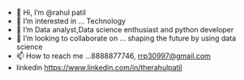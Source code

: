 - 👋 Hi, I’m @rahul patil
- 👀 I’m interested in ... Technology
- 🌱 I’m Data analyst,Data science enthusiast and python developer
- 💞️ I’m looking to collaborate on ... shaping the future by using data science
- 📫 How to reach me ...8888877746, rrp30997@gmail.com
- linkedin https://www.linkedin.com/in/therahulpatil

<!---
rrpatil-1/rrpatil-1 is a ✨ special ✨ repository because its `README.md` (this file) appears on your GitHub profile.
You can click the Preview link to take a look at your changes.
--->
